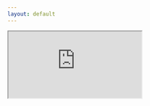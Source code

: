 ```yaml
---
layout: default
---
```


<div class="resp-div-vault">
  <iframe class="resp-iframe-vault"
          src="https://openvault.jgrizou.com/#/ui/level_3.json">
  </iframe>
</div>
